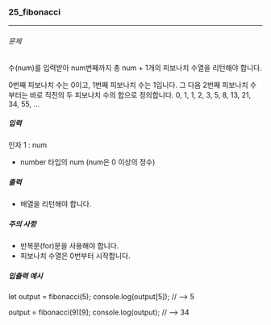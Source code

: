 ### 25_fibonacci

***

###### 문제 

수(num)를 입력받아 num번째까지 총 num + 1개의 피보나치 수열을 리턴해야 합니다.

0번째 피보나치 수는 0이고, 1번째 피보나치 수는 1입니다. 그 다음 2번째 피보나치 수부터는 바로 직전의 두 피보나치 수의 합으로 정의합니다.
0, 1, 1, 2, 3, 5, 8, 13, 21, 34, 55, ...

##### 입력

인자 1 : num
- number 타입의 num (num은 0 이상의 정수)

##### 출력

- 배열을 리턴해야 합니다.

##### 주의 사항

- 반복문(for)문을 사용해야 합니다.
- 피보나치 수열은 0번부터 시작합니다.

##### 입출력 예시

let output = fibonacci(5);
console.log(output[5]); // --> 5

output = fibonacci(9)[9];
console.log(output); // --> 34